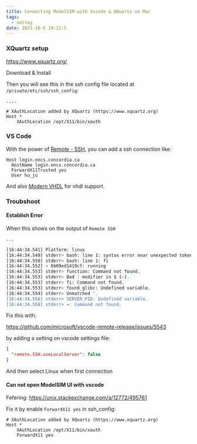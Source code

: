 ```yaml
---
title: Connecting ModelSIM with Vscode & XQuartz on Mac
tags:
  - nottag
date: 2021-10-5 19:22:5
---
```


### XQuartz setup

https://www.xquartz.org/

Download & Install

Then you will see this in the ssh config file located at `/private/etc/ssh/ssh_config`:

```
....

# XAuthLocation added by XQuartz (https://www.xquartz.org)
Host *
    XAuthLocation /opt/X11/bin/xauth
```

### VS Code

With the power of [Remote - SSH](https://marketplace.visualstudio.com/items?itemName=ms-vscode-remote.remote-ssh), you can add a ssh connection like:

```
Host login.encs.concordia.ca
  HostName login.encs.concordia.ca
  ForwardX11Trusted yes
  User hu_ju
```

And also [Modern VHDL](https://marketplace.visualstudio.com/items?itemName=rjyoung.vscode-modern-vhdl-support) for vhdl support.

### Troubshoot

#### Establish Error

When this shows on the output of `Remote SSH`

```bash
...

[16:44:34.541] Platform: linux
[16:44:34.549] stderr> bash: line 1: syntax error near unexpected token fi
[16:44:34.550] stderr> bash: line 1: fi
[16:44:34.552] > 6b09ed1419cf: running
[16:44:34.553] stderr> function: Command not found.
[16:44:34.553] stderr> Bad : modifier in $ (-).
[16:44:34.553] stderr> fi: Command not found.
[16:44:34.553] stderr> found_glibc: Undefined variable.
[16:44:34.554] stderr> Unmatched ".
[16:44:34.556] stderr> SERVER_PID: Undefined variable.
[16:44:34.558] stderr> =: Command not found.
```

Fix this with:

https://github.com/microsoft/vscode-remote-release/issues/5543

by adding a setting on vscode settings file:

```json
{
  "remote.SSH.useLocalServer": false
}
```

And then select Linux when first connection

#### Can not open ModelSIM UI with vscode

Fefering: https://unix.stackexchange.com/a/12772/495761

Fix it by enable `ForwardX11 yes` in ssh_config:

```
# XAuthLocation added by XQuartz (https://www.xquartz.org)
Host *
    XAuthLocation /opt/X11/bin/xauth
    ForwardX11 yes
```
